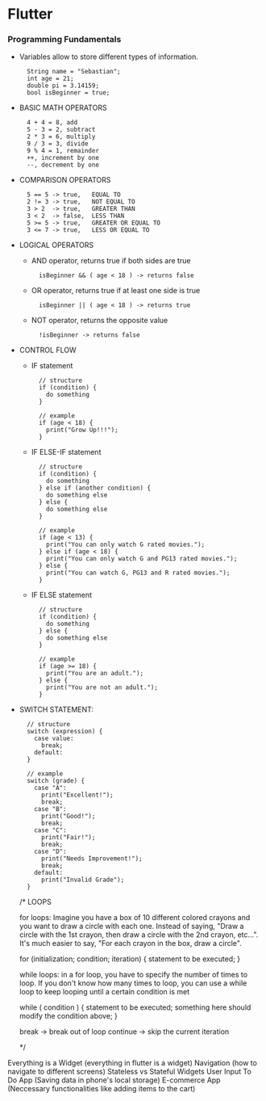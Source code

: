 # Flutter

### Programming Fundamentals

- Variables allow to store different types of information.
  ```
    String name = "Sebastian";
    int age = 21;
    double pi = 3.14159;
    bool isBeginner = true;
  ```

- BASIC MATH OPERATORS
  ```
    4 + 4 = 8, add
    5 - 3 = 2, subtract
    2 * 3 = 6, multiply
    9 / 3 = 3, divide
    9 % 4 = 1, remainder
    ++, increment by one
    --, decrement by one
  ```

- COMPARISON OPERATORS
  ```
    5 == 5 -> true,   EQUAL TO
    2 != 3 -> true,   NOT EQUAL TO
    3 > 2  -> true,   GREATER THAN
    3 < 2  -> false,  LESS THAN
    5 >= 5 -> true,   GREATER OR EQUAL TO
    3 <= 7 -> true,   LESS OR EQUAL TO 
  ```

- LOGICAL OPERATORS
    - AND operator, returns true if both sides are true
      ```
        isBeginner && ( age < 18 ) -> returns false
      ```
    - OR operator, returns true if at least one side is true
      ```
        isBeginner || ( age < 18 ) -> returns true
      ```
    - NOT operator, returns the opposite value
      ```
        !isBeginner -> returns false
      ```
- CONTROL FLOW
    - IF statement
      ```
        // structure
        if (condition) {
          do something
        }

        // example
        if (age < 18) {
          print("Grow Up!!!");
        }
      ```
    - IF ELSE-IF statement
      ```
        // structure
        if (condition) {
          do something
        } else if (another condition) {
          do something else
        } else {
          do something else
        }

        // example
        if (age < 13) {
          print("You can only watch G rated movies.");
        } else if (age < 18) {
          print("You can only watch G and PG13 rated movies.");
        } else {
          print("You can watch G, PG13 and R rated movies.");
        }
      ```
    - IF ELSE statement
      ```
        // structure
        if (condition) {
          do something
        } else {
          do something else
        }

        // example
        if (age >= 18) {
          print("You are an adult.");
        } else {
          print("You are not an adult.");
        }
      ```
      
- SWITCH STATEMENT: 
  ```
    // structure
    switch (expression) {
      case value:
        break;
      default:
    }

    // example
    switch (grade) {
      case "A":
        print("Excellent!");
        break;
      case "B":
        print("Good!");
        break;
      case "C":
        print("Fair!");
        break;
      case "D":
        print("Needs Improvement!");
        break;
      default:
        print("Invalid Grade");
    }
  ```


  /*
    LOOPS

    for loops: Imagine you have a box of 10 different colored crayons 
    and you want to draw a circle with each one. Instead of saying, 
    "Draw a circle with the 1st crayon, then draw a circle with the 
    2nd crayon, etc...". It's much easier to say, "For each crayon in 
    the box, draw a circle".

    for (initialization; condition; iteration) {
      statement to be executed;
    }

    while loops: in a for loop, you have to specify the number of times 
    to loop. If you don't know how many times to loop, you can use a while 
    loop to keep looping until a certain condition is met

    while ( condition ) {
      statement to be executed;
      something here should modify the condition above;
    }

    break -> break out of loop
    continue -> skip the current iteration

  */

Everything is a Widget (everything in flutter is a widget)
Navigation (how to navigate to different screens)
Stateless vs Stateful Widgets
User Input
To Do App (Saving data in phone's local storage)
E-commerce App (Neccessary functionalities like adding items to the cart)
